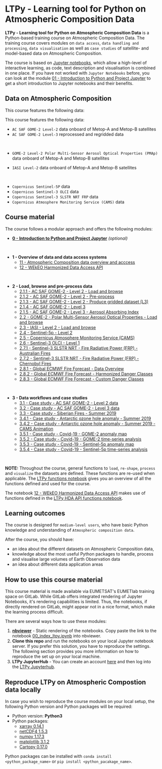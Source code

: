 # LTPy - Learning tool for Python on Atmospheric Composition Data

**LTPy - Learning tool for Python on Atmospheric Composition Data** is a 
Python-based training course on Atmospheric Composition Data. The training 
course covers modules on `data access`, `data handling and processing`, 
`data visualisation` as well as `case studies` of satellite- and model-based data 
on Atmospheric Composition.

The course is based on [Jupyter notebooks](https://jupyter.org/), which allow
a high-level of interactive learning, as code, text description and visualisation 
is combined in one place. If you have not worked with `Jupyter Notebooks` before, 
you can look at the module [01 - Introduction to Python and Project Jupyter](./01_ltpy_Intro_to_Python_and_Jupyter.ipynb) 
to get a short introduction to Jupyter notebooks and their benefits.

## Data on Atmospheric Composition
This course features the following data:

This course features the following data:
* `AC SAF GOME-2 Level-2` data onboard of Metop-A and Metop-B satellites
* `AC SAF GOME-2 Level-3` reprocessed and regridded data
<br>

* `GOME-2 Level-2 Polar Multi-Sensor Aerosol Optical Properties (PMAp)` data onboard of Metop-A and Metop-B satellites

* `IASI Level-2` data onboard of Metop-A and Metop-B satellites

<br>

* `Copernicus Sentinel-5P` data
* `Copernicus Sentinel-3 OLCI` data
* `Copernicus Sentinel-3 SLSTR NRT FRP` data
* `Copernicus Atmosphere Monitoring Service (CAMS)` data


## Course material
The course follows a modular approach and offers the following modules:

* **[0 - Introduction to Python and Project Jupyter](./01_ltpy_Intro_to_Python_and_Jupyter.ipynb)** *(optional)*

<br>

* **1 - Overview of data and data access systems**
  * [11 - Atmospheric Composition data overview and acccess](./11_ltpy_atmospheric_composition_overview.ipynb)
  * [12 - WEkEO Harmonized Data Access API](./12_ltpy_WEkEO_harmonized_data_access_api.ipynb)

<br>

* **2 - Load, browse and pre-process data**
  * [2.1.1 - AC SAF GOME-2 - Level 2 - Load and browse](./211_ltpy_AC_SAF_GOME-2_L2_load_browse.ipynb)
  * [2.1.2 - AC SAF GOME-2 - Level 2 - Pre-process](./212_ltpy_AC_SAF_GOME-2_L2_preprocess.ipynb)
  * [2.1.3 - AC SAF GOME-2 - Level 2 - Produce gridded dataset (L3)](./213_ltpy_AC_SAF_GOME-2_L2_produce_gridded_dataset_L3.ipynb)
  * [2.1.4 - AC SAF GOME-2 - Level 3](./214_ltpy_AC_SAF_GOME-2_L3.ipynb)
  * [2.1.5 - AC SAF GOME-2 - Level 3 - Aerosol Absorbing Index](./215_ltpy_AC_SAF_GOME-2_L3_AAI.ipynb) 
  * [2.2 - GOME-2 - Polar Multi-Sensor Aerosol Optical Properties - Load and browse](./22_ltpy_GOME-2_PMAp_load_browse.ipynb)
  * [2.3 - IASI - Level 2 - Load and browse](./23_ltpy_IASI_L2_load_browse.ipynb)
  * [2.4 - Sentinel-5p - Level 2](./24_ltpy_Sentinel5p_L2_data.ipynb)
  * [2.5 - Copernicus Atmosphere Monitoring Service (CAMS)](./25_ltpy_Copernicus_Atmosphere_Monitoring_Service_data.ipynb)
  * [2.6 - Sentinel-3 OLCI - Level 1](./26_ltpy_Sentinel3_OLCI_L1.ipynb)
  * [2.7.1 - Sentinel-3 SLSTR NRT - Fire Radiative Power (FRP) - Australian Fires](./271_ltpy_Sentinel3_slstr_nrt_frp_Australian_fires.ipynb)
  * [2.7.2 - Sentinel-3 SLSTR NRT - Fire Radiative Power (FRP) - Chernobyl Fires](./272_ltpy_Sentinel3_slstr_nrt_frp_Chernobyl_fires.ipynb)
  * [2.8.1 - Global ECMWF Fire Forecast - Data Overview](./281_ltpy_GEFF_fire_forecast_data_overview.ipynb)
  * [2.8.2 - Global ECMWF Fire Forecast - Harmonized Danger Classes](./282_ltpy_GEFF_fire_forecast_harmonized_danger_classes.ipynb)
  * [2.8.3 - Global ECMWF Fire Forecast - Custom Danger Classes](./283_ltpy_GEFF_fire_forecast_custom_danger_classes.ipynb)

<br>

* **3 - Data workflows and case studies**
  * [3.1 - Case study - AC SAF GOME-2 - Level 2 data](./31_ltpy_case_study_AC_SAF_GOME-2_L2.ipynb)
  * [3.2 - Case study - AC SAF GOME-2 - Level 3 data](./32_ltpy_case_study_AC_SAF_GOME-2_L3.ipynb)
  * [3.3 - Case study - Siberian Fires - Summer 2019](./33_ltpy_case_study_Siberian_Fires_summer_2019.ipynb)
  * [3.4.1 - Case study - Antarctic ozone hole anomaly - Summer 2019](./341_ltpy_case_study_Ozone_hole_anomaly.ipynb)
  * [3.4.2 - Case study - Antarctic ozone hole anomaly - Summer 2019 - CAMS Animation](./342_ltpy_case_study_Ozone_hole_anomaly_2019_cams_animation.ipynb)
  * [3.5.1 - Case study - Covid-19 - GOME-2 anomaly map](./351_ltpy_case_study_covid-19_GOME2_anomaly_map.ipynb)
  * [3.5.2 - Case study - Covid-19 - GOME-2 time-series analysis](./352_ltpy_case_study_covid-19_GOME2_time-series.ipynb)
  * [3.5.3 - Case study - Covid-19 - Sentinel-5p anomaly map](./353_ltpy_case_study_covid-19_sentinel5p_maps.ipynb)
  * [3.5.4 - Case study - Covid-19 - Sentinel-5p time-series analysis](./354_ltpy_case_study_covid-19_sentinel5p_time-series.ipynb)
<br>

**NOTE:** Throughout the course, general functions to `load`, `re-shape`, `process` and `visualize` the datasets are defined. These functions are re-used when applicable. The [LTPy functions notebook](./ltpy_functions.ipynb) gives you an overview of all the functions defined and used for the course.

The notebook [12 - WEkEO Harmonized Data Access API](./12_ltpy_WEkEO_harmonized_data_access_api.ipynb) makes use of functions defined in the [LTPy HDA API functions notebook](./ltpy_hda_api_functions.ipynb).



## Learning outcomes
The course is designed for `medium-level users`, who have basic Python knowledge 
and understanding of `Atmospheric composition data`.

After the course, you should have:

* an idea about the different datasets on Atmospheric Composition data,
* knowledge about the most useful Python packages to handle, process and 
visualise large volumes of Earth Observation data
* an idea about different data application areas

## How to use this course material
This course material is made available via EUMETSAT's EUMETlab training space on
GitLab. While GitLab offers integrated rendering of Jupyter Notebooks, it's 
rendering capabilities is limited. Thus, the notebooks, if directly rendered on
GitLab, might appear not in a nice format, which make the learning process
difficult.

There are several ways how to use these modules:
1. **[nbviewer](https://nbviewer.jupyter.org/)** - Static rendering of the 
notebooks. Copy paste the link to the notebook [00_index_ltpy.ipynb](./00_index_ltpy.ipynb) 
into nbviewer.
2. **Clone this repo** and run the notebooks on your local Jupyter notebook
server. If you prefer this solution, you have to reproduce the settings. The following
section provides you more information on how to reproduce the set up on your 
local machine.
3. **LTPy JupyterHub** - You can create an 
account [here](http://wekeo-login.services.meeo.it/) and then log into the
[LTPy Jupyterhub](https://ltpy.adamplatform.eu).

## Reproduce LTPy on Atmospheric Compostion data locally
In case you wish to reproduce the course modules on your local setup, the 
following Python version and Python packages will be required:

* Python version: **Python3**
* Python packages:
  * [xarray 0.14.1](http://xarray.pydata.org/en/stable/index.html)
  * [netCDF4 1.5.3](https://unidata.github.io/netcdf4-python/netCDF4/index.html)
  * [numpy 1.17.3](https://numpy.org/)
  * [matplotlib 3.1.2](https://matplotlib.org/)
  * [Cartopy 0.17.0](https://scitools.org.uk/cartopy/docs/latest/)

Python packages can be installed with `conda install <python_package_name>` or 
`pip install <python_pacakage_name>`. 

